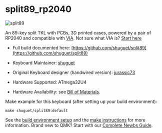 # split89_rp2040

![split89](https://i.imgur.com/OExxlQx.jpeg)  

An 89-key split TKL with PCBs, 3D printed cases, powered by a pair of RP2040
and compatible with [VIA](https://www.usevia.app/).
Not sure what VIA is? [Start here](https://www.caniusevia.com/)

* Full build documented here: [https://github.com/shuguet/split89](https://github.com/shuguet/split89)  

* Keyboard Maintainer: [shuguet](https://github.com/shuguet)
* Original Keyboard designer (handwired version): [jurassic73](https://github.com/jurassic73/split89)
* Hardware Supported: ATmega32U4
* Hardware Availability: see [Bill of Materials](https://github.com/shuguet/split89#bill-of-materials).


Make example for this keyboard (after setting up your build environment):

    make shuguet/split89:default

See the [build environment setup](https://docs.qmk.fm/#/getting_started_build_tools)
and the [make instructions](https://docs.qmk.fm/#/getting_started_make_guide)
for more information.
Brand new to QMK? Start with our [Complete Newbs Guide](https://docs.qmk.fm/#/newbs).
